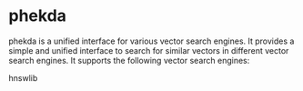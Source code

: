 # phekda

phekda is a unified interface for various vector search engines. It provides a simple and unified interface to search for
similar vectors in different vector search engines. It supports the following vector search engines:

hnswlib
